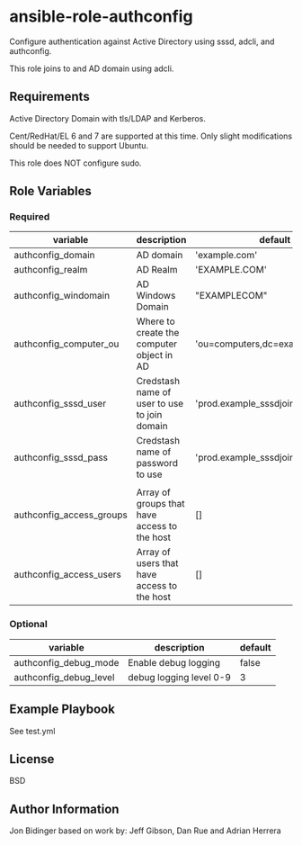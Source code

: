 ansible-role-authconfig
=========

Configure authentication against Active Directory using sssd, adcli, and authconfig.

This role joins to and AD domain using adcli.

Requirements
------------

Active Directory Domain with tls/LDAP and Kerberos.

Cent/RedHat/EL 6 and 7 are supported at this time. Only slight modifications should
be needed to support Ubuntu.

This role does NOT configure sudo.

Role Variables
--------------

### Required

| variable | description | default |
|----------|-------------|---------|
| authconfig_domain | AD domain | 'example.com' |
| authconfig_realm  | AD Realm  | 'EXAMPLE.COM' |
| authconfig_windomain | AD Windows Domain | "EXAMPLECOM" |
| authconfig_computer_ou | Where to create the computer object in AD | 'ou=computers,dc=example,dc=com' |
| authconfig_sssd_user | Credstash name of user to use to join domain | 'prod.example_sssdjoin.username' |
| authconfig_sssd_pass | Credstash name of password to use | 'prod.example_sssdjoin.password' |
| | |
| authconfig_access_groups | Array of groups that have access to the host | [] |
| authconfig_access_users  | Array of users that have access to the host | [] |

### Optional

| variable | description | default |
|----------|-------------|---------|
| authconfig_debug_mode | Enable debug logging | false |
| authconfig_debug_level | debug logging level 0-9 | 3 |


Example Playbook
----------------

See test.yml

License
-------

BSD

Author Information
------------------
Jon Bidinger based on work by:
   Jeff Gibson, Dan Rue and Adrian Herrera
